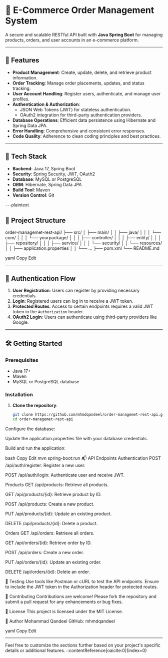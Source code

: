 # 🛒 E-Commerce Order Management System

A secure and scalable RESTful API built with **Java Spring Boot** for managing products, orders, and user accounts in an e-commerce platform.

---

## 🚀 Features

- **Product Management**: Create, update, delete, and retrieve product information.
- **Order Tracking**: Manage order placements, updates, and status tracking.
- **User Account Handling**: Register users, authenticate, and manage user profiles.
- **Authentication & Authorization**:
  - JSON Web Tokens (JWT) for stateless authentication.
  - OAuth2 integration for third-party authentication providers.
- **Database Operations**: Efficient data persistence using Hibernate and Spring Data JPA.
- **Error Handling**: Comprehensive and consistent error responses.
- **Code Quality**: Adherence to clean coding principles and best practices.

---

## 🧰 Tech Stack

- **Backend**: Java 17, Spring Boot
- **Security**: Spring Security, JWT, OAuth2
- **Database**: MySQL or PostgreSQL
- **ORM**: Hibernate, Spring Data JPA
- **Build Tool**: Maven
- **Version Control**: Git

---plaintext

## 📁 Project Structure

order-managemet-rest-api/
├── src/
│ ├── main/
│ │ ├── java/
│ │ │ └── com/
│ │ │ └── yourpackage/
│ │ │ ├── controller/
│ │ │ ├── entity/
│ │ │ ├── repository/
│ │ │ ├── service/
│ │ │ └── security/
│ │ └── resources/
│ │ ├── application.properties
│ │ └── ...
├── pom.xml
└── README.md

yaml
Copy
Edit

---

## 🔐 Authentication Flow

1. **User Registration**: Users can register by providing necessary credentials.
2. **Login**: Registered users can log in to receive a JWT token.
3. **Protected Routes**: Access to certain endpoints requires a valid JWT token in the `Authorization` header.
4. **OAuth2 Login**: Users can authenticate using third-party providers like Google.

---

## 🛠 Getting Started

### Prerequisites

- Java 17+
- Maven
- MySQL or PostgreSQL database

### Installation

1. **Clone the repository**:

   ```bash
   git clone https://github.com/mhmdqandeel/order-managemet-rest-api.git
   cd order-managemet-rest-api
Configure the database:

Update the application.properties file with your database credentials.

Build and run the application:

bash
Copy
Edit
mvn spring-boot:run
📬 API Endpoints
Authentication
POST /api/auth/register: Register a new user.

POST /api/auth/login: Authenticate user and receive JWT.

Products
GET /api/products: Retrieve all products.

GET /api/products/{id}: Retrieve product by ID.

POST /api/products: Create a new product.

PUT /api/products/{id}: Update an existing product.

DELETE /api/products/{id}: Delete a product.

Orders
GET /api/orders: Retrieve all orders.

GET /api/orders/{id}: Retrieve order by ID.

POST /api/orders: Create a new order.

PUT /api/orders/{id}: Update an existing order.

DELETE /api/orders/{id}: Delete an order.

🧪 Testing
Use tools like Postman or cURL to test the API endpoints. Ensure to include the JWT token in the Authorization header for protected routes.

🤝 Contributing
Contributions are welcome! Please fork the repository and submit a pull request for any enhancements or bug fixes.

📄 License
This project is licensed under the MIT License.

👤 Author
Mohammad Qandeel
GitHub: mhmdqandeel

yaml
Copy
Edit

---

Feel free to customize the sections further based on your project's specific details or additional features.
::contentReference[oaicite:0]{index=0}
 
